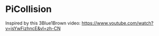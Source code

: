 # PiCollision

Inspired by this 3Blue1Brown video: https://www.youtube.com/watch?v=jsYwFizhncE&vl=zh-CN

